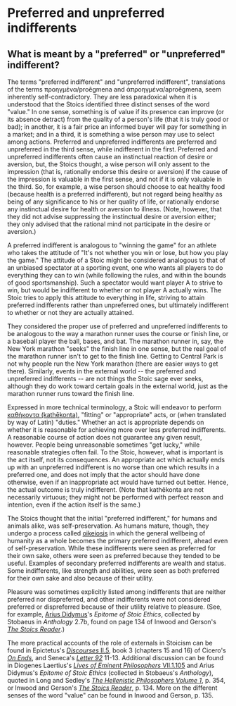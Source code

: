 # Preferred and unpreferred indifferents

## What is meant by a "preferred" or "unpreferred" indifferent?

The terms "preferred indifferent" and "unpreferred indifferent", translations of the terms προηγμένα/proêgmena and ἀπροηγμένα/aproêgmena, seem inherently self-contradictory. They are less paradoxical when it is understood that the Stoics identified three distinct senses of the word "value." In one sense, something is of value if its presence can improve (or its absence detract) from the quality of a person's life (that it is truly good or bad); in another, it is a fair price an informed buyer will pay for something in a market; and in a third, it is something a wise person may use to select among actions. Preferred and unpreferred indifferents are preferred and unpreferred in the third sense, while indifferent in the first. Preferred and unpreferred indifferents often cause an instinctual reaction of desire or aversion, but, the Stoics thought, a wise person will only assent to the impression (that is, rationally endorse this desire or aversion) if the cause of the impression is valuable in the first sense, and not if it is only valuable in the third. So, for example, a wise person should choose to eat healthy food (because health is a preferred indifferent), but not regard being healthy as being of any significance to his or her quality of life, or rationally endorse any instinctual desire for health or aversion to illness. (Note, however, that they did not advise suppressing the instinctual desire or aversion either; they only advised that the rational mind not participate in the desire or aversion.)

A preferred indifferent is analogous to "winning the game" for an athlete who takes the attitude of "It's not whether you win or lose, but how you play the game." The attitude of a Stoic might be considered analogous to that of an unbiased spectator at a sporting event, one who wants all players to do everything they can to win (while following the rules, and within the bounds of good sportsmanship). Such a spectator would want player A to strive to win, but would be indifferent to whether or not player A actually wins. The Stoic tries to apply this attitude to everything in life, striving to attain preferred indifferents rather than unpreferred ones, but ultimately indifferent to whether or not they are actually attained.

They considered the proper use of preferred and unpreferred indifferents to be analogous to the way a marathon runner uses the course or finish line, or a baseball player the ball, bases, and bat. The marathon runner in, say, the New York marathon "seeks" the finish line in one sense, but the real goal of the marathon runner isn't to get to the finish line. Getting to Central Park is not why people run the New York marathon (there are easier ways to get there). Similarly, events in the external world -- the preferred and unpreferred indifferents -- are not things the Stoic sage ever seeks, although they do work toward certain goals in the external world, just as the marathon runner runs toward the finish line.

Expressed in more technical terminology, a Stoic will endeavor to perform [καθήκοντα (kathēkonta)](https://en.wikipedia.org/wiki/Kathekon), "fitting" or "appropriate" acts, or (when translated by way of Latin) "duties." Whether an act is appropriate depends on whether it is reasonable for achieving more over less preferred indifferents. A reasonable course of action does not guarantee any given result, however. People being unreasonable sometimes "get lucky," while reasonable strategies often fail. To the Stoic, however, what is important is the act itself, not its consequences. An appropriate act which actually ends up with an unpreferred indifferent is no worse than one which results in a preferred one, and does not imply that the actor should have done otherwise, even if an inappropriate act would have turned out better. Hence, the actual outcome is truly indifferent. (Note that  kathēkonta are not necessarily virtuous; they might not be performed with perfect reason and intention, even if the action itself is the same.)

The Stoics thought that the initial "preferred indifferent," for humans and animals alike, was self-preservation. As humans mature, though, they undergo a process called  [oikeiosis](https://www.reddit.com/r/Stoicism/wiki/oikeiosis) in which the general wellbeing of humanity as a whole becomes the primary preferred indifferent, ahead even of self-preservation. While these indifferents were seen as preferred for their own sake, others were seen as preferred because they tended to be useful. Examples of secondary preferred indifferents are wealth and status. Some indifferents, like strength and abilities, were seen as both preferred for their own sake and also because of their utility.

Pleasure was sometimes explicitly listed among indifferents that are neither preferred nor dispreferred, and other indifferents were not considered preferred or dispreferred because of their utility relative to pleasure. (See, for example, [Arius Didymus](https://en.wikipedia.org/wiki/Arius_Didymus)'s *Epitome of Stoic Ethics*, collected by Stobaeus in *Anthology* 2.7b, found on page 134 of  Inwood and Gerson's [*The Stoics Reader*](https://www.hackettpublishing.com/the-stoics-reader).)

The more practical accounts of the role of externals in Stoicism can be found in Epictetus's [*Discourses* II.5](https://en.wikisource.org/wiki/Epictetus,_the_Discourses_as_reported_by_Arrian,_the_Manual,_and_Fragments/Book_2/Chapter_5), book 3 (chapters 15 and 16) of Cicero's [*On Ends*](http://www.gutenberg.org/files/29247/29247-h/29247-h.html), and Seneca's [*Letter 92*](https://en.wikisource.org/wiki/Moral_letters_to_Lucilius/Letter_92) 11-13. Additional discussion can be found in Diogenes Laertius's [*Lives of Eminent Philosophers* VII.1.105](http://www.perseus.tufts.edu/hopper/text?doc=Perseus%3Atext%3A1999.01.0258%3Abook%3D7%3Achapter%3D1) and Arius Didymus's *Epitome of Stoic Ethics* (collected in Stobaeus's *Anthology*), quoted in Long and Sedley's [*The Hellenistic Philosophers Volume 1*](http://www.cambridge.org/us/academic/subjects/classical-studies/ancient-philosophy/hellenistic-philosophers-volume-1), p. 354, or Inwood and Gerson's [*The Stoics Reader*](https://www.hackettpublishing.com/the-stoics-reader), p. 134. More on the different senses of the word "value" can be found in Inwood and Gerson, p. 135.

